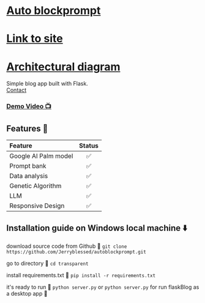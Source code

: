 # [Auto blockprompt  ]()
# [Link to site ](https://ope.pythonanywhere.com)
# [Architectural diagram ](https://github.com/Jerryblessed/autoblockprompt/blob/main/autoblock_prompt.png)

Simple blog app built with Flask.
<br/>
[Contact](mailto:jeremiah.ope@stu.cu.edu.ng)<br/>

### [Demo Video 📺](https://vimeo.com/825079384)



## Features 💫

| Feature                | Status |
| :--------------------- | :----: |
| Google AI Palm model   |   ✅    |
| Prompt bank            |   ✅    |
| Data analysis          |   ✅    |
| Genetic Algorithm      |   ✅    |
| LLM                    |   ✅    |
| Responsive Design      |   ✅    |




## Installation guide on Windows local machine ⬇️

download source code from Github 💾
`git clone https://github.com/Jerryblessed/autoblockprompt.git`

go to directory 📁
`cd transparent`

install requirements.txt 🔽
`pip install -r requirements.txt`

it's ready to run 🎉
`python server.py`
or
`python server.py`
for run flaskBlog as a desktop app 💯
